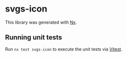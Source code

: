 # svgs-icon

This library was generated with [Nx](https://nx.dev).

## Running unit tests

Run `nx test svgs-icon` to execute the unit tests via [Vitest](https://vitest.dev/).
